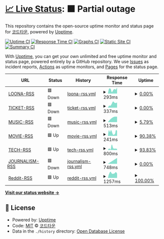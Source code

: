 # [📈 Live Status](https://status.cord.town): <!--live status--> **🟧 Partial outage**

This repository contains the open-source uptime monitor and status page for [코드타운](cord.town), powered by [Upptime](https://github.com/upptime/upptime).

[![Uptime CI](https://github.com/CORDTOWN/upptime/workflows/Uptime%20CI/badge.svg)](https://github.com/CORDTOWN/upptime/actions?query=workflow%3A%22Uptime+CI%22)
[![Response Time CI](https://github.com/CORDTOWN/upptime/workflows/Response%20Time%20CI/badge.svg)](https://github.com/CORDTOWN/upptime/actions?query=workflow%3A%22Response+Time+CI%22)
[![Graphs CI](https://github.com/CORDTOWN/upptime/workflows/Graphs%20CI/badge.svg)](https://github.com/CORDTOWN/upptime/actions?query=workflow%3A%22Graphs+CI%22)
[![Static Site CI](https://github.com/CORDTOWN/upptime/workflows/Static%20Site%20CI/badge.svg)](https://github.com/CORDTOWN/upptime/actions?query=workflow%3A%22Static+Site+CI%22)
[![Summary CI](https://github.com/CORDTOWN/upptime/workflows/Summary%20CI/badge.svg)](https://github.com/CORDTOWN/upptime/actions?query=workflow%3A%22Summary+CI%22)

With [Upptime](https://upptime.js.org), you can get your own unlimited and free uptime monitor and status page, powered entirely by a GitHub repository. We use [Issues](https://github.com/CORDTOWN/upptime/issues) as incident reports, [Actions](https://github.com/CORDTOWN/upptime/actions) as uptime monitors, and [Pages](https://status.cord.town) for the status page.

<!--start: status pages-->
<!-- This summary is generated by Upptime (https://github.com/upptime/upptime) -->
<!-- Do not edit this manually, your changes will be overwritten -->
<!-- prettier-ignore -->
| URL | Status | History | Response Time | Uptime |
| --- | ------ | ------- | ------------- | ------ |
| <img alt="" src="https://icons.duckduckgo.com/ip3/loona-rss.cord.town.ico" height="13"> [LOONA-RSS](https://loona-rss.cord.town/) | 🟥 Down | [loona-rss.yml](https://github.com/CORD-TOWN/upptime/commits/HEAD/history/loona-rss.yml) | <details><summary><img alt="Response time graph" src="./graphs/loona-rss/response-time-week.png" height="20"> 293ms</summary><br><a href="https://status.cord.town/history/loona-rss"><img alt="Response time 428" src="https://img.shields.io/endpoint?url=https%3A%2F%2Fraw.githubusercontent.com%2FCORD-TOWN%2Fupptime%2FHEAD%2Fapi%2Floona-rss%2Fresponse-time.json"></a><br><a href="https://status.cord.town/history/loona-rss"><img alt="24-hour response time 152" src="https://img.shields.io/endpoint?url=https%3A%2F%2Fraw.githubusercontent.com%2FCORD-TOWN%2Fupptime%2FHEAD%2Fapi%2Floona-rss%2Fresponse-time-day.json"></a><br><a href="https://status.cord.town/history/loona-rss"><img alt="7-day response time 293" src="https://img.shields.io/endpoint?url=https%3A%2F%2Fraw.githubusercontent.com%2FCORD-TOWN%2Fupptime%2FHEAD%2Fapi%2Floona-rss%2Fresponse-time-week.json"></a><br><a href="https://status.cord.town/history/loona-rss"><img alt="30-day response time 384" src="https://img.shields.io/endpoint?url=https%3A%2F%2Fraw.githubusercontent.com%2FCORD-TOWN%2Fupptime%2FHEAD%2Fapi%2Floona-rss%2Fresponse-time-month.json"></a><br><a href="https://status.cord.town/history/loona-rss"><img alt="1-year response time 428" src="https://img.shields.io/endpoint?url=https%3A%2F%2Fraw.githubusercontent.com%2FCORD-TOWN%2Fupptime%2FHEAD%2Fapi%2Floona-rss%2Fresponse-time-year.json"></a></details> | <details><summary><a href="https://status.cord.town/history/loona-rss">0.00%</a></summary><a href="https://status.cord.town/history/loona-rss"><img alt="All-time uptime 93.91%" src="https://img.shields.io/endpoint?url=https%3A%2F%2Fraw.githubusercontent.com%2FCORD-TOWN%2Fupptime%2FHEAD%2Fapi%2Floona-rss%2Fuptime.json"></a><br><a href="https://status.cord.town/history/loona-rss"><img alt="24-hour uptime 0.00%" src="https://img.shields.io/endpoint?url=https%3A%2F%2Fraw.githubusercontent.com%2FCORD-TOWN%2Fupptime%2FHEAD%2Fapi%2Floona-rss%2Fuptime-day.json"></a><br><a href="https://status.cord.town/history/loona-rss"><img alt="7-day uptime 0.00%" src="https://img.shields.io/endpoint?url=https%3A%2F%2Fraw.githubusercontent.com%2FCORD-TOWN%2Fupptime%2FHEAD%2Fapi%2Floona-rss%2Fuptime-week.json"></a><br><a href="https://status.cord.town/history/loona-rss"><img alt="30-day uptime 39.95%" src="https://img.shields.io/endpoint?url=https%3A%2F%2Fraw.githubusercontent.com%2FCORD-TOWN%2Fupptime%2FHEAD%2Fapi%2Floona-rss%2Fuptime-month.json"></a><br><a href="https://status.cord.town/history/loona-rss"><img alt="1-year uptime 93.91%" src="https://img.shields.io/endpoint?url=https%3A%2F%2Fraw.githubusercontent.com%2FCORD-TOWN%2Fupptime%2FHEAD%2Fapi%2Floona-rss%2Fuptime-year.json"></a></details>
| <img alt="" src="https://icons.duckduckgo.com/ip3/ticket-rss.cord.town.ico" height="13"> [TICKET-RSS](https://ticket-rss.cord.town/) | 🟥 Down | [ticket-rss.yml](https://github.com/CORD-TOWN/upptime/commits/HEAD/history/ticket-rss.yml) | <details><summary><img alt="Response time graph" src="./graphs/ticket-rss/response-time-week.png" height="20"> 337ms</summary><br><a href="https://status.cord.town/history/ticket-rss"><img alt="Response time 439" src="https://img.shields.io/endpoint?url=https%3A%2F%2Fraw.githubusercontent.com%2FCORD-TOWN%2Fupptime%2FHEAD%2Fapi%2Fticket-rss%2Fresponse-time.json"></a><br><a href="https://status.cord.town/history/ticket-rss"><img alt="24-hour response time 412" src="https://img.shields.io/endpoint?url=https%3A%2F%2Fraw.githubusercontent.com%2FCORD-TOWN%2Fupptime%2FHEAD%2Fapi%2Fticket-rss%2Fresponse-time-day.json"></a><br><a href="https://status.cord.town/history/ticket-rss"><img alt="7-day response time 337" src="https://img.shields.io/endpoint?url=https%3A%2F%2Fraw.githubusercontent.com%2FCORD-TOWN%2Fupptime%2FHEAD%2Fapi%2Fticket-rss%2Fresponse-time-week.json"></a><br><a href="https://status.cord.town/history/ticket-rss"><img alt="30-day response time 376" src="https://img.shields.io/endpoint?url=https%3A%2F%2Fraw.githubusercontent.com%2FCORD-TOWN%2Fupptime%2FHEAD%2Fapi%2Fticket-rss%2Fresponse-time-month.json"></a><br><a href="https://status.cord.town/history/ticket-rss"><img alt="1-year response time 439" src="https://img.shields.io/endpoint?url=https%3A%2F%2Fraw.githubusercontent.com%2FCORD-TOWN%2Fupptime%2FHEAD%2Fapi%2Fticket-rss%2Fresponse-time-year.json"></a></details> | <details><summary><a href="https://status.cord.town/history/ticket-rss">0.00%</a></summary><a href="https://status.cord.town/history/ticket-rss"><img alt="All-time uptime 93.92%" src="https://img.shields.io/endpoint?url=https%3A%2F%2Fraw.githubusercontent.com%2FCORD-TOWN%2Fupptime%2FHEAD%2Fapi%2Fticket-rss%2Fuptime.json"></a><br><a href="https://status.cord.town/history/ticket-rss"><img alt="24-hour uptime 0.00%" src="https://img.shields.io/endpoint?url=https%3A%2F%2Fraw.githubusercontent.com%2FCORD-TOWN%2Fupptime%2FHEAD%2Fapi%2Fticket-rss%2Fuptime-day.json"></a><br><a href="https://status.cord.town/history/ticket-rss"><img alt="7-day uptime 0.00%" src="https://img.shields.io/endpoint?url=https%3A%2F%2Fraw.githubusercontent.com%2FCORD-TOWN%2Fupptime%2FHEAD%2Fapi%2Fticket-rss%2Fuptime-week.json"></a><br><a href="https://status.cord.town/history/ticket-rss"><img alt="30-day uptime 41.05%" src="https://img.shields.io/endpoint?url=https%3A%2F%2Fraw.githubusercontent.com%2FCORD-TOWN%2Fupptime%2FHEAD%2Fapi%2Fticket-rss%2Fuptime-month.json"></a><br><a href="https://status.cord.town/history/ticket-rss"><img alt="1-year uptime 93.92%" src="https://img.shields.io/endpoint?url=https%3A%2F%2Fraw.githubusercontent.com%2FCORD-TOWN%2Fupptime%2FHEAD%2Fapi%2Fticket-rss%2Fuptime-year.json"></a></details>
| <img alt="" src="https://icons.duckduckgo.com/ip3/music-rss.cord.town.ico" height="13"> [MUSIC-RSS](https://music-rss.cord.town/) | 🟥 Down | [music-rss.yml](https://github.com/CORD-TOWN/upptime/commits/HEAD/history/music-rss.yml) | <details><summary><img alt="Response time graph" src="./graphs/music-rss/response-time-week.png" height="20"> 513ms</summary><br><a href="https://status.cord.town/history/music-rss"><img alt="Response time 395" src="https://img.shields.io/endpoint?url=https%3A%2F%2Fraw.githubusercontent.com%2FCORD-TOWN%2Fupptime%2FHEAD%2Fapi%2Fmusic-rss%2Fresponse-time.json"></a><br><a href="https://status.cord.town/history/music-rss"><img alt="24-hour response time 0" src="https://img.shields.io/endpoint?url=https%3A%2F%2Fraw.githubusercontent.com%2FCORD-TOWN%2Fupptime%2FHEAD%2Fapi%2Fmusic-rss%2Fresponse-time-day.json"></a><br><a href="https://status.cord.town/history/music-rss"><img alt="7-day response time 513" src="https://img.shields.io/endpoint?url=https%3A%2F%2Fraw.githubusercontent.com%2FCORD-TOWN%2Fupptime%2FHEAD%2Fapi%2Fmusic-rss%2Fresponse-time-week.json"></a><br><a href="https://status.cord.town/history/music-rss"><img alt="30-day response time 337" src="https://img.shields.io/endpoint?url=https%3A%2F%2Fraw.githubusercontent.com%2FCORD-TOWN%2Fupptime%2FHEAD%2Fapi%2Fmusic-rss%2Fresponse-time-month.json"></a><br><a href="https://status.cord.town/history/music-rss"><img alt="1-year response time 395" src="https://img.shields.io/endpoint?url=https%3A%2F%2Fraw.githubusercontent.com%2FCORD-TOWN%2Fupptime%2FHEAD%2Fapi%2Fmusic-rss%2Fresponse-time-year.json"></a></details> | <details><summary><a href="https://status.cord.town/history/music-rss">5.79%</a></summary><a href="https://status.cord.town/history/music-rss"><img alt="All-time uptime 97.63%" src="https://img.shields.io/endpoint?url=https%3A%2F%2Fraw.githubusercontent.com%2FCORD-TOWN%2Fupptime%2FHEAD%2Fapi%2Fmusic-rss%2Fuptime.json"></a><br><a href="https://status.cord.town/history/music-rss"><img alt="24-hour uptime 0.00%" src="https://img.shields.io/endpoint?url=https%3A%2F%2Fraw.githubusercontent.com%2FCORD-TOWN%2Fupptime%2FHEAD%2Fapi%2Fmusic-rss%2Fuptime-day.json"></a><br><a href="https://status.cord.town/history/music-rss"><img alt="7-day uptime 5.79%" src="https://img.shields.io/endpoint?url=https%3A%2F%2Fraw.githubusercontent.com%2FCORD-TOWN%2Fupptime%2FHEAD%2Fapi%2Fmusic-rss%2Fuptime-week.json"></a><br><a href="https://status.cord.town/history/music-rss"><img alt="30-day uptime 77.44%" src="https://img.shields.io/endpoint?url=https%3A%2F%2Fraw.githubusercontent.com%2FCORD-TOWN%2Fupptime%2FHEAD%2Fapi%2Fmusic-rss%2Fuptime-month.json"></a><br><a href="https://status.cord.town/history/music-rss"><img alt="1-year uptime 97.63%" src="https://img.shields.io/endpoint?url=https%3A%2F%2Fraw.githubusercontent.com%2FCORD-TOWN%2Fupptime%2FHEAD%2Fapi%2Fmusic-rss%2Fuptime-year.json"></a></details>
| <img alt="" src="https://icons.duckduckgo.com/ip3/movie-rss.cord.town.ico" height="13"> [MOVIE-RSS](https://movie-rss.cord.town/) | 🟩 Up | [movie-rss.yml](https://github.com/CORD-TOWN/upptime/commits/HEAD/history/movie-rss.yml) | <details><summary><img alt="Response time graph" src="./graphs/movie-rss/response-time-week.png" height="20"> 241ms</summary><br><a href="https://status.cord.town/history/movie-rss"><img alt="Response time 332" src="https://img.shields.io/endpoint?url=https%3A%2F%2Fraw.githubusercontent.com%2FCORD-TOWN%2Fupptime%2FHEAD%2Fapi%2Fmovie-rss%2Fresponse-time.json"></a><br><a href="https://status.cord.town/history/movie-rss"><img alt="24-hour response time 102" src="https://img.shields.io/endpoint?url=https%3A%2F%2Fraw.githubusercontent.com%2FCORD-TOWN%2Fupptime%2FHEAD%2Fapi%2Fmovie-rss%2Fresponse-time-day.json"></a><br><a href="https://status.cord.town/history/movie-rss"><img alt="7-day response time 241" src="https://img.shields.io/endpoint?url=https%3A%2F%2Fraw.githubusercontent.com%2FCORD-TOWN%2Fupptime%2FHEAD%2Fapi%2Fmovie-rss%2Fresponse-time-week.json"></a><br><a href="https://status.cord.town/history/movie-rss"><img alt="30-day response time 282" src="https://img.shields.io/endpoint?url=https%3A%2F%2Fraw.githubusercontent.com%2FCORD-TOWN%2Fupptime%2FHEAD%2Fapi%2Fmovie-rss%2Fresponse-time-month.json"></a><br><a href="https://status.cord.town/history/movie-rss"><img alt="1-year response time 332" src="https://img.shields.io/endpoint?url=https%3A%2F%2Fraw.githubusercontent.com%2FCORD-TOWN%2Fupptime%2FHEAD%2Fapi%2Fmovie-rss%2Fresponse-time-year.json"></a></details> | <details><summary><a href="https://status.cord.town/history/movie-rss">90.38%</a></summary><a href="https://status.cord.town/history/movie-rss"><img alt="All-time uptime 98.16%" src="https://img.shields.io/endpoint?url=https%3A%2F%2Fraw.githubusercontent.com%2FCORD-TOWN%2Fupptime%2FHEAD%2Fapi%2Fmovie-rss%2Fuptime.json"></a><br><a href="https://status.cord.town/history/movie-rss"><img alt="24-hour uptime 100.00%" src="https://img.shields.io/endpoint?url=https%3A%2F%2Fraw.githubusercontent.com%2FCORD-TOWN%2Fupptime%2FHEAD%2Fapi%2Fmovie-rss%2Fuptime-day.json"></a><br><a href="https://status.cord.town/history/movie-rss"><img alt="7-day uptime 90.38%" src="https://img.shields.io/endpoint?url=https%3A%2F%2Fraw.githubusercontent.com%2FCORD-TOWN%2Fupptime%2FHEAD%2Fapi%2Fmovie-rss%2Fuptime-week.json"></a><br><a href="https://status.cord.town/history/movie-rss"><img alt="30-day uptime 82.45%" src="https://img.shields.io/endpoint?url=https%3A%2F%2Fraw.githubusercontent.com%2FCORD-TOWN%2Fupptime%2FHEAD%2Fapi%2Fmovie-rss%2Fuptime-month.json"></a><br><a href="https://status.cord.town/history/movie-rss"><img alt="1-year uptime 98.16%" src="https://img.shields.io/endpoint?url=https%3A%2F%2Fraw.githubusercontent.com%2FCORD-TOWN%2Fupptime%2FHEAD%2Fapi%2Fmovie-rss%2Fuptime-year.json"></a></details>
| <img alt="" src="https://icons.duckduckgo.com/ip3/tech-rss.cord.town.ico" height="13"> [TECH-RSS](https://tech-rss.cord.town/) | 🟩 Up | [tech-rss.yml](https://github.com/CORD-TOWN/upptime/commits/HEAD/history/tech-rss.yml) | <details><summary><img alt="Response time graph" src="./graphs/tech-rss/response-time-week.png" height="20"> 800ms</summary><br><a href="https://status.cord.town/history/tech-rss"><img alt="Response time 307" src="https://img.shields.io/endpoint?url=https%3A%2F%2Fraw.githubusercontent.com%2FCORD-TOWN%2Fupptime%2FHEAD%2Fapi%2Ftech-rss%2Fresponse-time.json"></a><br><a href="https://status.cord.town/history/tech-rss"><img alt="24-hour response time 363" src="https://img.shields.io/endpoint?url=https%3A%2F%2Fraw.githubusercontent.com%2FCORD-TOWN%2Fupptime%2FHEAD%2Fapi%2Ftech-rss%2Fresponse-time-day.json"></a><br><a href="https://status.cord.town/history/tech-rss"><img alt="7-day response time 800" src="https://img.shields.io/endpoint?url=https%3A%2F%2Fraw.githubusercontent.com%2FCORD-TOWN%2Fupptime%2FHEAD%2Fapi%2Ftech-rss%2Fresponse-time-week.json"></a><br><a href="https://status.cord.town/history/tech-rss"><img alt="30-day response time 441" src="https://img.shields.io/endpoint?url=https%3A%2F%2Fraw.githubusercontent.com%2FCORD-TOWN%2Fupptime%2FHEAD%2Fapi%2Ftech-rss%2Fresponse-time-month.json"></a><br><a href="https://status.cord.town/history/tech-rss"><img alt="1-year response time 307" src="https://img.shields.io/endpoint?url=https%3A%2F%2Fraw.githubusercontent.com%2FCORD-TOWN%2Fupptime%2FHEAD%2Fapi%2Ftech-rss%2Fresponse-time-year.json"></a></details> | <details><summary><a href="https://status.cord.town/history/tech-rss">93.83%</a></summary><a href="https://status.cord.town/history/tech-rss"><img alt="All-time uptime 96.33%" src="https://img.shields.io/endpoint?url=https%3A%2F%2Fraw.githubusercontent.com%2FCORD-TOWN%2Fupptime%2FHEAD%2Fapi%2Ftech-rss%2Fuptime.json"></a><br><a href="https://status.cord.town/history/tech-rss"><img alt="24-hour uptime 100.00%" src="https://img.shields.io/endpoint?url=https%3A%2F%2Fraw.githubusercontent.com%2FCORD-TOWN%2Fupptime%2FHEAD%2Fapi%2Ftech-rss%2Fuptime-day.json"></a><br><a href="https://status.cord.town/history/tech-rss"><img alt="7-day uptime 93.83%" src="https://img.shields.io/endpoint?url=https%3A%2F%2Fraw.githubusercontent.com%2FCORD-TOWN%2Fupptime%2FHEAD%2Fapi%2Ftech-rss%2Fuptime-week.json"></a><br><a href="https://status.cord.town/history/tech-rss"><img alt="30-day uptime 62.95%" src="https://img.shields.io/endpoint?url=https%3A%2F%2Fraw.githubusercontent.com%2FCORD-TOWN%2Fupptime%2FHEAD%2Fapi%2Ftech-rss%2Fuptime-month.json"></a><br><a href="https://status.cord.town/history/tech-rss"><img alt="1-year uptime 96.33%" src="https://img.shields.io/endpoint?url=https%3A%2F%2Fraw.githubusercontent.com%2FCORD-TOWN%2Fupptime%2FHEAD%2Fapi%2Ftech-rss%2Fuptime-year.json"></a></details>
| <img alt="" src="https://icons.duckduckgo.com/ip3/journalism-rss.cord.town.ico" height="13"> [JOURNALISM-RSS](https://journalism-rss.cord.town/) | 🟥 Down | [journalism-rss.yml](https://github.com/CORD-TOWN/upptime/commits/HEAD/history/journalism-rss.yml) | <details><summary><img alt="Response time graph" src="./graphs/journalism-rss/response-time-week.png" height="20"> 748ms</summary><br><a href="https://status.cord.town/history/journalism-rss"><img alt="Response time 339" src="https://img.shields.io/endpoint?url=https%3A%2F%2Fraw.githubusercontent.com%2FCORD-TOWN%2Fupptime%2FHEAD%2Fapi%2Fjournalism-rss%2Fresponse-time.json"></a><br><a href="https://status.cord.town/history/journalism-rss"><img alt="24-hour response time 0" src="https://img.shields.io/endpoint?url=https%3A%2F%2Fraw.githubusercontent.com%2FCORD-TOWN%2Fupptime%2FHEAD%2Fapi%2Fjournalism-rss%2Fresponse-time-day.json"></a><br><a href="https://status.cord.town/history/journalism-rss"><img alt="7-day response time 748" src="https://img.shields.io/endpoint?url=https%3A%2F%2Fraw.githubusercontent.com%2FCORD-TOWN%2Fupptime%2FHEAD%2Fapi%2Fjournalism-rss%2Fresponse-time-week.json"></a><br><a href="https://status.cord.town/history/journalism-rss"><img alt="30-day response time 326" src="https://img.shields.io/endpoint?url=https%3A%2F%2Fraw.githubusercontent.com%2FCORD-TOWN%2Fupptime%2FHEAD%2Fapi%2Fjournalism-rss%2Fresponse-time-month.json"></a><br><a href="https://status.cord.town/history/journalism-rss"><img alt="1-year response time 339" src="https://img.shields.io/endpoint?url=https%3A%2F%2Fraw.githubusercontent.com%2FCORD-TOWN%2Fupptime%2FHEAD%2Fapi%2Fjournalism-rss%2Fresponse-time-year.json"></a></details> | <details><summary><a href="https://status.cord.town/history/journalism-rss">0.00%</a></summary><a href="https://status.cord.town/history/journalism-rss"><img alt="All-time uptime 94.04%" src="https://img.shields.io/endpoint?url=https%3A%2F%2Fraw.githubusercontent.com%2FCORD-TOWN%2Fupptime%2FHEAD%2Fapi%2Fjournalism-rss%2Fuptime.json"></a><br><a href="https://status.cord.town/history/journalism-rss"><img alt="24-hour uptime 0.00%" src="https://img.shields.io/endpoint?url=https%3A%2F%2Fraw.githubusercontent.com%2FCORD-TOWN%2Fupptime%2FHEAD%2Fapi%2Fjournalism-rss%2Fuptime-day.json"></a><br><a href="https://status.cord.town/history/journalism-rss"><img alt="7-day uptime 0.00%" src="https://img.shields.io/endpoint?url=https%3A%2F%2Fraw.githubusercontent.com%2FCORD-TOWN%2Fupptime%2FHEAD%2Fapi%2Fjournalism-rss%2Fuptime-week.json"></a><br><a href="https://status.cord.town/history/journalism-rss"><img alt="30-day uptime 40.45%" src="https://img.shields.io/endpoint?url=https%3A%2F%2Fraw.githubusercontent.com%2FCORD-TOWN%2Fupptime%2FHEAD%2Fapi%2Fjournalism-rss%2Fuptime-month.json"></a><br><a href="https://status.cord.town/history/journalism-rss"><img alt="1-year uptime 94.04%" src="https://img.shields.io/endpoint?url=https%3A%2F%2Fraw.githubusercontent.com%2FCORD-TOWN%2Fupptime%2FHEAD%2Fapi%2Fjournalism-rss%2Fuptime-year.json"></a></details>
| <img alt="" src="https://icons.duckduckgo.com/ip3/reddit-rss.cord.town.ico" height="13"> [Reddit-RSS](https://reddit-rss.cord.town/) | 🟩 Up | [reddit-rss.yml](https://github.com/CORD-TOWN/upptime/commits/HEAD/history/reddit-rss.yml) | <details><summary><img alt="Response time graph" src="./graphs/reddit-rss/response-time-week.png" height="20"> 1257ms</summary><br><a href="https://status.cord.town/history/reddit-rss"><img alt="Response time 1214" src="https://img.shields.io/endpoint?url=https%3A%2F%2Fraw.githubusercontent.com%2FCORD-TOWN%2Fupptime%2FHEAD%2Fapi%2Freddit-rss%2Fresponse-time.json"></a><br><a href="https://status.cord.town/history/reddit-rss"><img alt="24-hour response time 1276" src="https://img.shields.io/endpoint?url=https%3A%2F%2Fraw.githubusercontent.com%2FCORD-TOWN%2Fupptime%2FHEAD%2Fapi%2Freddit-rss%2Fresponse-time-day.json"></a><br><a href="https://status.cord.town/history/reddit-rss"><img alt="7-day response time 1257" src="https://img.shields.io/endpoint?url=https%3A%2F%2Fraw.githubusercontent.com%2FCORD-TOWN%2Fupptime%2FHEAD%2Fapi%2Freddit-rss%2Fresponse-time-week.json"></a><br><a href="https://status.cord.town/history/reddit-rss"><img alt="30-day response time 1262" src="https://img.shields.io/endpoint?url=https%3A%2F%2Fraw.githubusercontent.com%2FCORD-TOWN%2Fupptime%2FHEAD%2Fapi%2Freddit-rss%2Fresponse-time-month.json"></a><br><a href="https://status.cord.town/history/reddit-rss"><img alt="1-year response time 1214" src="https://img.shields.io/endpoint?url=https%3A%2F%2Fraw.githubusercontent.com%2FCORD-TOWN%2Fupptime%2FHEAD%2Fapi%2Freddit-rss%2Fresponse-time-year.json"></a></details> | <details><summary><a href="https://status.cord.town/history/reddit-rss">100.00%</a></summary><a href="https://status.cord.town/history/reddit-rss"><img alt="All-time uptime 99.97%" src="https://img.shields.io/endpoint?url=https%3A%2F%2Fraw.githubusercontent.com%2FCORD-TOWN%2Fupptime%2FHEAD%2Fapi%2Freddit-rss%2Fuptime.json"></a><br><a href="https://status.cord.town/history/reddit-rss"><img alt="24-hour uptime 100.00%" src="https://img.shields.io/endpoint?url=https%3A%2F%2Fraw.githubusercontent.com%2FCORD-TOWN%2Fupptime%2FHEAD%2Fapi%2Freddit-rss%2Fuptime-day.json"></a><br><a href="https://status.cord.town/history/reddit-rss"><img alt="7-day uptime 100.00%" src="https://img.shields.io/endpoint?url=https%3A%2F%2Fraw.githubusercontent.com%2FCORD-TOWN%2Fupptime%2FHEAD%2Fapi%2Freddit-rss%2Fuptime-week.json"></a><br><a href="https://status.cord.town/history/reddit-rss"><img alt="30-day uptime 100.00%" src="https://img.shields.io/endpoint?url=https%3A%2F%2Fraw.githubusercontent.com%2FCORD-TOWN%2Fupptime%2FHEAD%2Fapi%2Freddit-rss%2Fuptime-month.json"></a><br><a href="https://status.cord.town/history/reddit-rss"><img alt="1-year uptime 99.97%" src="https://img.shields.io/endpoint?url=https%3A%2F%2Fraw.githubusercontent.com%2FCORD-TOWN%2Fupptime%2FHEAD%2Fapi%2Freddit-rss%2Fuptime-year.json"></a></details>

<!--end: status pages-->

[**Visit our status website →**](https://status.cord.town)

## 📄 License

- Powered by: [Upptime](https://github.com/upptime/upptime)
- Code: [MIT](./LICENSE) © [코드타운](cord.town)
- Data in the `./history` directory: [Open Database License](https://opendatacommons.org/licenses/odbl/1-0/)
